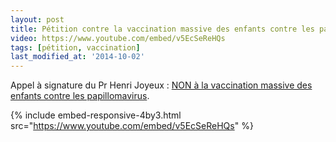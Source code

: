 ```yaml
---
layout: post
title: Pétition contre la vaccination massive des enfants contre les papillomavirus
video: https://www.youtube.com/embed/v5EcSeReHQs
tags: [pétition, vaccination]
last_modified_at: '2014-10-02'
---
```


Appel à signature du Pr Henri Joyeux : [NON à la vaccination massive des enfants contre les papillomavirus](http://petition.ipsn.eu/papillomavirus/).

{% include embed-responsive-4by3.html src="https://www.youtube.com/embed/v5EcSeReHQs" %}
